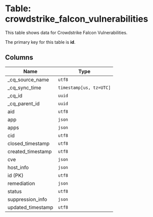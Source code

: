 # Table: crowdstrike_falcon_vulnerabilities

This table shows data for Crowdstrike Falcon Vulnerabilities.

The primary key for this table is **id**.

## Columns

| Name          | Type          |
| ------------- | ------------- |
|_cq_source_name|`utf8`|
|_cq_sync_time|`timestamp[us, tz=UTC]`|
|_cq_id|`uuid`|
|_cq_parent_id|`uuid`|
|aid|`utf8`|
|app|`json`|
|apps|`json`|
|cid|`utf8`|
|closed_timestamp|`utf8`|
|created_timestamp|`utf8`|
|cve|`json`|
|host_info|`json`|
|id (PK)|`utf8`|
|remediation|`json`|
|status|`utf8`|
|suppression_info|`json`|
|updated_timestamp|`utf8`|
